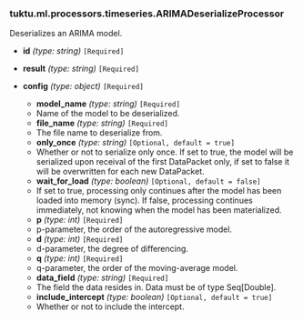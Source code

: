 ### tuktu.ml.processors.timeseries.ARIMADeserializeProcessor
Deserializes an ARIMA model.

  * **id** *(type: string)* `[Required]`

  * **result** *(type: string)* `[Required]`

  * **config** *(type: object)* `[Required]`

    * **model_name** *(type: string)* `[Required]`
    - Name of the model to be deserialized.

    * **file_name** *(type: string)* `[Required]`
    - The file name to deserialize from.

    * **only_once** *(type: string)* `[Optional, default = true]`
    - Whether or not to serialize only once. If set to true, the model will be serialized upon receival of the first DataPacket only, if set to false it will be overwritten for each new DataPacket.

    * **wait_for_load** *(type: boolean)* `[Optional, default = false]`
    - If set to true, processing only continues after the model has been loaded into memory (sync). If false, processing continues immediately, not knowing when the model has been materialized.

    * **p** *(type: int)* `[Required]`
    - p-parameter, the order of the autoregressive model.

    * **d** *(type: int)* `[Required]`
    - d-parameter, the degree of differencing.

    * **q** *(type: int)* `[Required]`
    - q-parameter, the order of the moving-average model.

    * **data_field** *(type: string)* `[Required]`
    - The field the data resides in. Data must be of type Seq[Double].

    * **include_intercept** *(type: boolean)* `[Optional, default = true]`
    - Whether or not to include the intercept.

